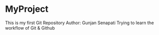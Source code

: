 # MyProject
This is my first Git Repository
Author: Gunjan Senapati 
Trying to learn the workflow of Git & Github
